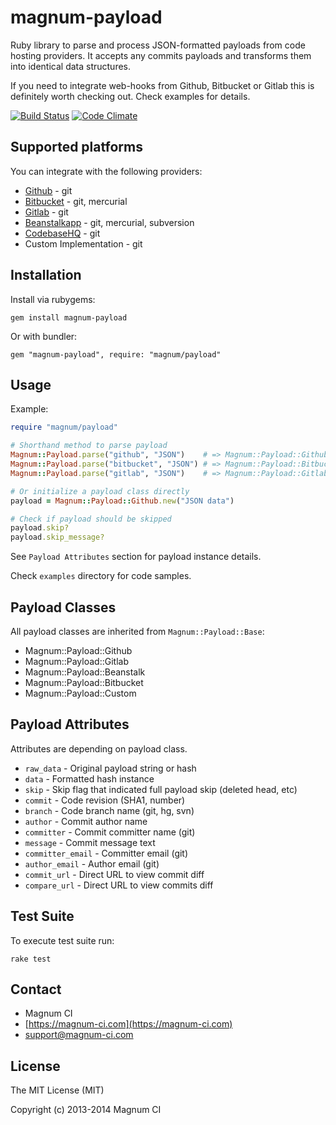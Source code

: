 # magnum-payload

Ruby library to parse and process JSON-formatted payloads from code hosting providers. 
It accepts any commits payloads and transforms them into identical data structures. 

If you need to integrate web-hooks from Github, Bitbucket or Gitlab this is definitely
worth checking out. Check examples for details.

[![Build Status](https://magnum-ci.com/status/1f87bb33961c21de5940142e86a741f1.png)](https://magnum-ci.com/public/0cb3a398347ebeeb90fb/builds) 
[![Code Climate](https://codeclimate.com/github/magnumci/magnum-payload.png)](https://codeclimate.com/github/magnumci/magnum-payload)

## Supported platforms

You can integrate with the following providers:

- [Github](https://github.com) - git
- [Bitbucket](https://bitbucket.org) - git, mercurial
- [Gitlab](http://gitlab.org/) - git
- [Beanstalkapp](http://beanstalkapp.com/) - git, mercurial, subversion
- [CodebaseHQ](http://www.codebasehq.com/) - git
- Custom Implementation - git

## Installation

Install via rubygems:

```
gem install magnum-payload
```

Or with bundler:

```
gem "magnum-payload", require: "magnum/payload"
```

## Usage

Example:

```ruby
require "magnum/payload"

# Shorthand method to parse payload
Magnum::Payload.parse("github", "JSON")    # => Magnum::Payload::Github
Magnum::Payload.parse("bitbucket", "JSON") # => Magnum::Payload::Bitbucket
Magnum::Payload.parse("gitlab", "JSON")    # => Magnum::Payload::Gitlab

# Or initialize a payload class directly
payload = Magnum::Payload::Github.new("JSON data")

# Check if payload should be skipped
payload.skip?
payload.skip_message?
```

See `Payload Attributes` section for payload instance details.

Check `examples` directory for code samples.

## Payload Classes

All payload classes are inherited from `Magnum::Payload::Base`:

- Magnum::Payload::Github
- Magnum::Payload::Gitlab
- Magnum::Payload::Beanstalk
- Magnum::Payload::Bitbucket
- Magnum::Payload::Custom

## Payload Attributes

Attributes are depending on payload class.

- `raw_data`        - Original payload string or hash
- `data`            - Formatted hash instance
- `skip`            - Skip flag that indicated full payload skip (deleted head, etc)
- `commit`          - Code revision (SHA1, number)
- `branch`          - Code branch name (git, hg, svn)
- `author`          - Commit author name
- `committer`       - Commit committer name (git)
- `message`         - Commit message text
- `committer_email` - Committer email (git)
- `author_email`    - Author email (git)
- `commit_url`      - Direct URL to view commit diff
- `compare_url`     - Direct URL to view commits diff

## Test Suite

To execute test suite run:

```
rake test
```

## Contact

- Magnum CI
- [https://magnum-ci.com](https://magnum-ci.com)
- [support@magnum-ci.com](mailto:support@magnum-ci.com)

## License

The MIT License (MIT)

Copyright (c) 2013-2014 Magnum CI
